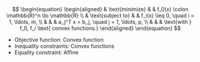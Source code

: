
$$
\begin{equation}
\begin{aligned}
& \text{minimize}
& & f_0(x) \colon \mathbb{R}^n \to \mathbb{R} \\
& \text{subject to} & & f_i(x) \leq 0, \quad i = 1, \ldots, m, \\
& & & a_j^T x = b_j, \quad j = 1, \ldots, p, \\
& & & \text{with } f_0, f_i \text{ convex functions.}
\end{aligned}
\end{equation}
$$
- Objective function: Convex function
- Inequality constraints: Convex functions
- Equality constraint: Affine